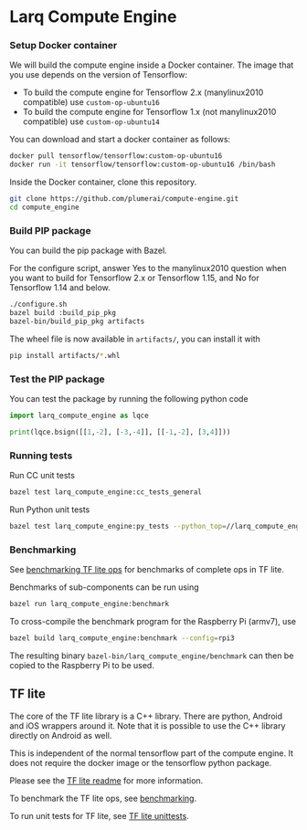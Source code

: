 # Larq Compute Engine

### Setup Docker container

We will build the compute engine inside a Docker container. The image that you use depends on the version of Tensorflow:

- To build the compute engine for Tensorflow 2.x (manylinux2010 compatible) use `custom-op-ubuntu16`
- To build the compute engine for Tensorflow 1.x (not manylinux2010 compatible) use `custom-op-ubuntu14`

You can download and start a docker container as follows:
``` bash
docker pull tensorflow/tensorflow:custom-op-ubuntu16
docker run -it tensorflow/tensorflow:custom-op-ubuntu16 /bin/bash
```

Inside the Docker container, clone this repository.
``` bash
git clone https://github.com/plumerai/compute-engine.git
cd compute_engine
```

### Build PIP package
You can build the pip package with Bazel.

For the configure script, answer Yes to the manylinux2010 question when you want to build for Tensorflow 2.x or Tensorflow 1.15, and No for Tensorflow 1.14 and below.
``` bash
./configure.sh
bazel build :build_pip_pkg
bazel-bin/build_pip_pkg artifacts
```

The wheel file is now available in `artifacts/`, you can install it with
``` bash
pip install artifacts/*.whl
```

### Test the PIP package

You can test the package by running the following python code
```python
import larq_compute_engine as lqce

print(lqce.bsign([[1,-2], [-3,-4]], [[-1,-2], [3,4]]))
```


### Running tests

Run CC unit tests
``` bash
bazel test larq_compute_engine:cc_tests_general
```

Run Python unit tests
``` bash
bazel test larq_compute_engine:py_tests --python_top=//larq_compute_engine:pyruntime
```

### Benchmarking

See [benchmarking TF lite ops](larq_compute_engine/tflite/benchmark) for benchmarks of complete ops in TF lite.

Benchmarks of sub-components can be run using
``` bash
bazel run larq_compute_engine:benchmark
```

To cross-compile the benchmark program for the Raspberry Pi (armv7), use
``` bash
bazel build larq_compute_engine:benchmark --config=rpi3
```

The resulting binary `bazel-bin/larq_compute_engine/benchmark` can then be copied to the Raspberry Pi to be used.


## TF lite

The core of the TF lite library is a C++ library. There are python, Android and iOS wrappers around it. Note that it is possible to use the C++ library directly on Android as well.

This is independent of the normal tensorflow part of the compute engine. It does not require the docker image or the tensorflow python package.

Please see the [TF lite readme](larq_compute_engine/tflite/build/README.md) for more information.

To benchmark the TF lite ops, see [benchmarking](larq_compute_engine/tflite/benchmark/README.md).

To run unit tests for TF lite, see [TF lite unittests](larq_compute_engine/tflite/python/README.md).

